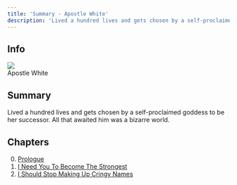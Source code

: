 ```yaml
---
title: 'Summary - Apostle White'
description: 'Lived a hundred lives and gets chosen by a self-proclaimed goddess to be her successor. All that awaited him was a bizarre world.'
---
```


## Info

<div class = "lg:flex flex-row items-center lg:space-x-4">
    <div class = "p-2">
        <img src = "/placeholder/2.png" class = "lg:flex-shrink-0 w-full object-cover w-full lg:w-48" />
    </div>
    <div class = "text-4xl">Apostle White</div>
</div>


## Summary
Lived a hundred lives and gets chosen by a self-proclaimed goddess to be her
successor. All that awaited him was a bizarre world.

## Chapters

0. [Prologue](/stories/apostle-white/prologue)
1. [I Need You To Become The Strongest](/stories/apostle-white/i-need-you-to-become-the-strongest)
2. [I Should Stop Making Up Cringy Names](/stories/apostle-white/i-should-stop-making-up-cringy-names)